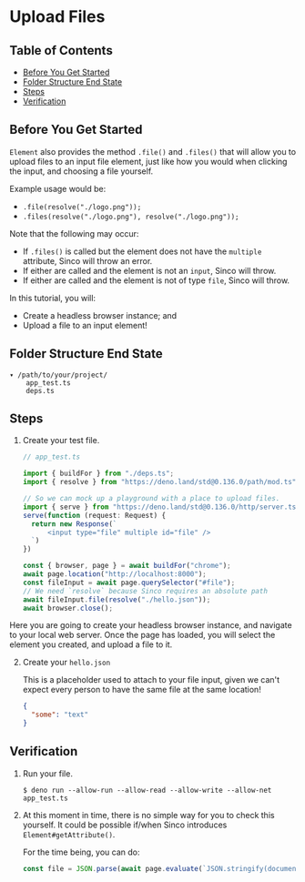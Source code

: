 # Upload Files

## Table of Contents

- [Before You Get Started](#before-you-get-started)
- [Folder Structure End State](#folder-structure-end-state)
- [Steps](#steps)
- [Verification](#verification)

## Before You Get Started

`Element` also provides the method `.file()` and `.files()` that will allow you to
upload files to an input file element, just like how you would when clicking
the input, and choosing a file yourself.

Example usage would be:

- `.file(resolve("./logo.png"));`
- `.files(resolve("./logo.png"), resolve("./logo.png"));`

Note that the following may occur:

- If `.files()` is called but the element does not have the `multiple`
  attribute, Sinco will throw an error.
- If either are called and the element is not an `input`, Sinco will throw.
- If either are called and the element is not of type `file`, Sinco will throw.

In this tutorial, you will:

- Create a headless browser instance; and
- Upload a file to an input element!

## Folder Structure End State

```text
▾ /path/to/your/project/
    app_test.ts
    deps.ts
```

## Steps

1. Create your test file.

   ```typescript
   // app_test.ts

   import { buildFor } from "./deps.ts";
   import { resolve } from "https://deno.land/std@0.136.0/path/mod.ts";

   // So we can mock up a playground with a place to upload files.
   import { serve } from "https://deno.land/std@0.136.0/http/server.ts";
   serve(function (request: Request) {
     return new Response(`
         <input type="file" multiple id="file" />
     `)
   })

   const { browser, page } = await buildFor("chrome");
   await page.location("http://localhost:8000");
   const fileInput = await page.querySelector("#file");
   // We need `resolve` because Sinco requires an absolute path
   await fileInput.file(resolve("./hello.json"));
   await browser.close();
   ```

Here you are going to create your headless browser instance, and navigate to your local web server.
Once the page has loaded, you will select the element you created, and upload a file to it.

2. Create your `hello.json`

   This is a placeholder used to attach to your file input, given we can't expect
   every person to have the same file at the same location!

   ```json
   {
     "some": "text"
   }
   ```

## Verification

1. Run your file.

   ```shell
   $ deno run --allow-run --allow-read --allow-write --allow-net app_test.ts
   ```

2. At this moment in time, there is no simple way for you to check this yourself.
   It could be possible if/when Sinco introduces `Element#getAttribute()`.

   For the time being, you can do:

   ```ts
   const file = JSON.parse(await page.evaluate(`JSON.stringify(document.querySelector('#file').files[0])`)));
   ```
